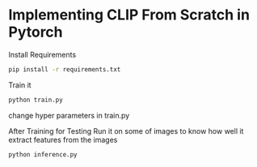 # Implementing CLIP From Scratch in Pytorch
Install Requirements
```bash
pip install -r requirements.txt
```
Train it
```bash
python train.py 
```
change hyper parameters in train.py


After Training for Testing Run it on some of images to know how well it extract features from the images

```bash
python inference.py 
```



